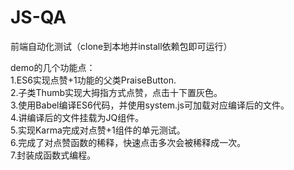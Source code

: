 # JS-QA
前端自动化测试（clone到本地并install依赖包即可运行）

demo的几个功能点：<br>
1.ES6实现点赞+1功能的父类PraiseButton.<br>
2.子类Thumb实现大拇指方式点赞，点击十下置灰色。<br>
3.使用Babel编译ES6代码，并使用system.js可加载对应编译后的文件。<br>
4.讲编译后的文件挂载为JQ组件。<br>
5.实现Karma完成对点赞+1组件的单元测试。<br>
6.完成了对点赞函数的稀释，快速点击多次会被稀释成一次。<br>
7.封装成函数式编程。<br>


